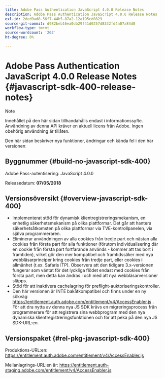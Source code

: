 ```yaml
---
title: Adobe Pass Authentication JavaScript 4.0.0 Release Notes
description: Adobe Pass Authentication JavaScript 4.0.0 Release Notes
exl-id: 2ded9ad8-56f7-44b5-87a2-12a195cd0829
source-git-commit: d982beb16ea0db29f41d0257d8332fd4a07a84d8
workflow-type: tm+mt
source-wordcount: '262'
ht-degree: 0%

---
```


# Adobe Pass Authentication JavaScript 4.0.0 Release Notes {#javascript-sdk-400-release-notes}

>[!NOTE]
>
>Innehållet på den här sidan tillhandahålls endast i informationssyfte. Användning av denna API kräver en aktuell licens från Adobe. Ingen obehörig användning är tillåten.

Den här sidan beskriver nya funktioner, ändringar och kända fel i den här versionen:

## Byggnummer {#build-no-javascript-sdk-400}

Adobe Pass-autentisering: JavaScript 4.0.0

Releasedatum: **07/05/2018**


## Versionsöversikt {#overview-javascript-sdk-400}

* Implementerat stöd för dynamisk klientregistreringsmekanism, en enhetlig säkerhetsmekanism på olika plattformar. Det går att hantera säkerhetsåtkomsten på olika plattformar via TVE-kontrollpanelen, via själva programmeraren.
* Eliminerar användningen av alla cookies från tredje part och nästan alla cookies från första part för alla funktioner (förutom individualisering där en cookie från första part fortfarande används - kommer att tas bort i framtiden), vilket gör den mer kompatibel och framtidssäker med nya webbläsarprinciper kring cookies från tredje part, eller cookies i allmänhet (t.ex. Safaris ITP). Observera att den tidigare 3.x-versionen fungerar som väntat för det lyckliga flödet endast med cookies från första part, men detta kan ändras i och med att nya webbläsarversioner släpps.
* Stöd för att inaktivera cachelagring för preflight-auktoriseringskontroller.
* Den här versionen är INTE bakåtkompatibel och finns under en ny sökväg: https://entitlement.auth.adobe.com/entitlement/v4/AccessEnabler.js . För att dra nytta av denna nya JS SDK krävs en migreringsprocess från programmerare för att registrera sina webbprogram med den nya dynamiska klientregistreringsfunktionen och för att peka på den nya JS SDK-URL:en.


## Versionspaket {#rel-pkg-javascript-sdk-400}

Produktions-URL:en: https://entitlement.auth.adobe.com/entitlement/v4/AccessEnabler.js

Mellanlagrings-URL:en är: https://entitlement.auth-staging.adobe.com/entitlement/v4/AccessEnabler.js
